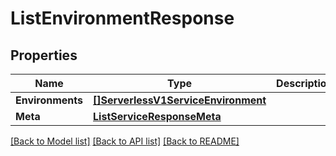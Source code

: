 # ListEnvironmentResponse

## Properties
Name | Type | Description | Notes
------------ | ------------- | ------------- | -------------
**Environments** | [**[]ServerlessV1ServiceEnvironment**](serverless.v1.service.environment.md) |  |[optional] 
**Meta** | [**ListServiceResponseMeta**](ListServiceResponse_meta.md) |  |[optional] 

[[Back to Model list]](../README.md#documentation-for-models) [[Back to API list]](../README.md#documentation-for-api-endpoints) [[Back to README]](../README.md)


